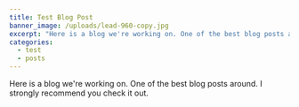 ```yaml
---
title: Test Blog Post
banner_image: /uploads/lead-960-copy.jpg
excerpt: "Here is a blog we're working on. One of the best blog posts around. I strongly recommend you check it out."
categories:
  - test
  - posts
---
```



Here is a blog we're working on. One of the best blog posts around. I strongly recommend you check it out.